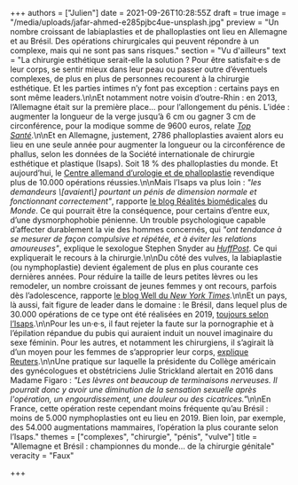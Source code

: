 +++
authors = ["Julien"]
date = 2021-09-26T10:28:55Z
draft = true
image = "/media/uploads/jafar-ahmed-e285pjbc4ue-unsplash.jpg"
preview = "Un nombre croissant de labiaplasties et de phalloplasties ont lieu en Allemagne et au Brésil. Des opérations chirurgicales qui peuvent répondre à un complexe, mais qui ne sont pas sans risques."
section = "Vu d'ailleurs"
text = "La chirurgie esthétique serait-elle la solution ? Pour être satisfait·e·s de leur corps, se sentir mieux dans leur peau ou passer outre d’éventuels complexes, de plus en plus de personnes recourent à la chirurgie esthétique. Et les parties intimes n’y font pas exception : certains pays en sont même leaders.\n\nEt notamment notre voisin d’outre-Rhin : en 2013, l’Allemagne était sur la première place… pour l’allongement du pénis. L’idée : augmenter la longueur de la verge jusqu’à 6 cm ou gagner 3 cm de circonférence, pour la modique somme de 9600 euros, relate [_Top Santé_](https://www.topsante.com/couple-et-sexualite/sexualite/troubles-sexuels-chez-l-homme/allongement-du-penis-les-allemands-multiplient-les-operations-63511).\n\nEt en Allemagne, justement, 2786 phalloplasties avaient alors eu lieu en une seule année pour augmenter la longueur ou la circonférence de phallus, selon les données de la Société internationale de chirurgie esthétique et plastique (Isaps). Soit 18 % des phalloplasties du monde. Et aujourd’hui, le [Centre allemand d’urologie et de phalloplastie](https://www.deutsches-zentrum-urologie.com/de/behandlungen/penisvergroesserung/eckdaten-zu-unserer-arbeit-ergebnisse/) revendique plus de 10.000 opérations réussies.\n\nMais l’Isaps va plus loin : _\"les demandeurs \\[avaient\\] pourtant un pénis de dimension normale et fonctionnant correctement\"_, rapporte [le blog Réalités biomédicales](https://www.lemonde.fr/blog/realitesbiomedicales/2014/08/17/lallemagne-championne-du-monde-de-la-chirurgie-dallongement-du-penis/) du _Monde_. Ce qui pourrait être la conséquence, pour certains d’entre eux, d’une dysmorphophobie pénienne. Un trouble psychologique capable d’affecter durablement la vie des hommes concernés, qui _\"ont tendance à se mesurer de façon compulsive et répétée, et à éviter les relations amoureuses\"_, explique le sexologue Stephen Snyder au [_HuffPost_](https://www.huffingtonpost.fr/entry/arretez-rire-taille-penis-complexe_fr_5d6fd599e4b09bbc9ef87b80). Ce qui expliquerait le recours à la chirurgie.\n\nDu côté des vulves, la labiaplastie (ou nymphoplastie) devient également de plus en plus courante ces dernières années. Pour réduire la taille de leurs petites lèvres ou les remodeler, un nombre croissant de jeunes femmes y ont recours, parfois dès l’adolescence, rapporte [le blog Well du _New York Times_](https://well.blogs.nytimes.com/2016/04/25/increase-in-teenage-genital-surgery-prompts-guidelines-for-doctors/).\n\nEt un pays, là aussi, fait figure de leader dans le domaine : le Brésil, dans lequel plus de 30.000 opérations de ce type ont été réalisées en 2019, [toujours selon l’Isaps](https://www.isaps.org/wp-content/uploads/2020/12/Global-Survey-2019.pdf).\n\nPour les un·e·s, il faut rejeter la faute sur la pornographie et à l’épilation répandue du pubis qui auraient induit un nouvel imaginaire du sexe féminin. Pour les autres, et notamment les chirurgiens, il s’agirait là d’un moyen pour les femmes de s’approprier leur corps, [explique Reuters](https://www.reuters.com/article/us-brazil-plasticsurgery-idUSKBN1FL6B1).\n\nUne pratique sur laquelle la présidente du Collège américain des gynécologues et obstétriciens Julie Strickland alertait en 2016 dans Madame Figaro : _\"Les lèvres ont beaucoup de terminaisons nerveuses. Il pourrait donc y avoir une diminution de la sensation sexuelle après l'opération, un engourdissement, une douleur ou des cicatrices.\"_\n\nEn France, cette opération reste cependant moins fréquente qu’au Brésil : moins de 5.000 nymphoplasties ont eu lieu en 2019. Bien loin, par exemple, des 54.000 augmentations mammaires, l’opération la plus courante selon l’Isaps."
themes = ["complexes", "chirurgie", "pénis", "vulve"]
title = "Allemagne et Brésil : championnes du monde… de la chirurgie génitale"
veracity = "Faux"

+++
